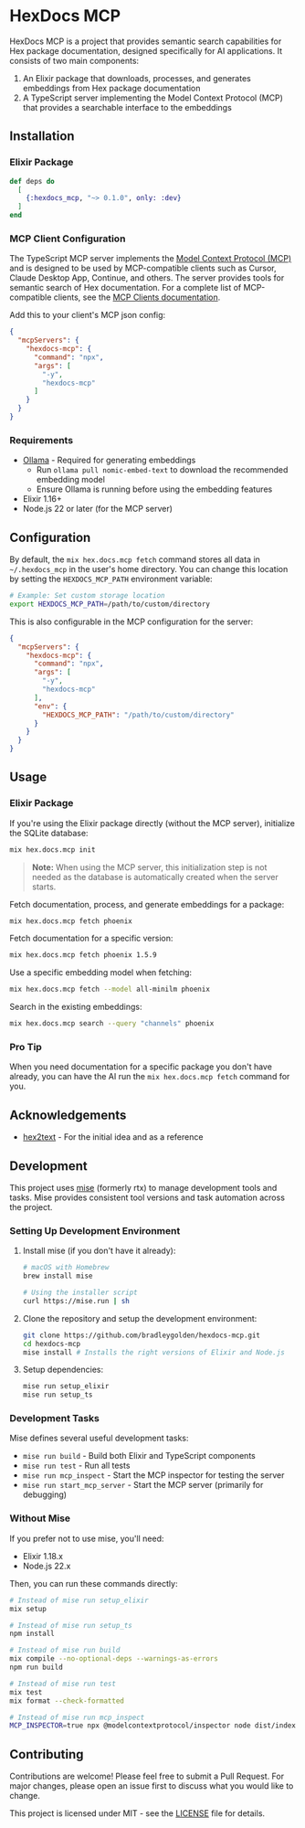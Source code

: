 # HexDocs MCP

HexDocs MCP is a project that provides semantic search capabilities for Hex package documentation, designed specifically for AI applications. It consists of two main components:

1. An Elixir package that downloads, processes, and generates embeddings from Hex package documentation
2. A TypeScript server implementing the Model Context Protocol (MCP) that provides a searchable interface to the embeddings

## Installation

### Elixir Package

```elixir
def deps do
  [
    {:hexdocs_mcp, "~> 0.1.0", only: :dev}
  ]
end
```

### MCP Client Configuration

The TypeScript MCP server implements the [Model Context Protocol (MCP)](https://modelcontextprotocol.io) and is designed to be used by MCP-compatible clients such as Cursor, Claude Desktop App, Continue, and others. The server provides tools for semantic search of Hex documentation. For a complete list of MCP-compatible clients, see the [MCP Clients documentation](https://modelcontextprotocol.io/clients).

Add this to your client's MCP json config:

```json
{
  "mcpServers": {
    "hexdocs-mcp": {
      "command": "npx",
      "args": [
        "-y",
        "hexdocs-mcp"
      ]
    }
  }
}
```

### Requirements

- [Ollama](https://ollama.ai) - Required for generating embeddings
  - Run `ollama pull nomic-embed-text` to download the recommended embedding model
  - Ensure Ollama is running before using the embedding features
- Elixir 1.16+
- Node.js 22 or later (for the MCP server)

## Configuration

By default, the `mix hex.docs.mcp fetch` command stores all data in `~/.hexdocs_mcp` in the user's home directory. You can change this location by setting the `HEXDOCS_MCP_PATH` environment variable:

```bash
# Example: Set custom storage location
export HEXDOCS_MCP_PATH=/path/to/custom/directory
```

This is also configurable in the MCP configuration for the server:

```json
{
  "mcpServers": {
    "hexdocs-mcp": {
      "command": "npx",
      "args": [
        "-y",
        "hexdocs-mcp"
      ],
      "env": {
        "HEXDOCS_MCP_PATH": "/path/to/custom/directory"
      }
    }
  }
}
```

## Usage

### Elixir Package

If you're using the Elixir package directly (without the MCP server), initialize the SQLite database:

```bash
mix hex.docs.mcp init
```

> **Note:** When using the MCP server, this initialization step is not needed as the database is automatically created when the server starts.

Fetch documentation, process, and generate embeddings for a package:

```bash
mix hex.docs.mcp fetch phoenix
```

Fetch documentation for a specific version:

```bash
mix hex.docs.mcp fetch phoenix 1.5.9
```

Use a specific embedding model when fetching:

```bash
mix hex.docs.mcp fetch --model all-minilm phoenix
```

Search in the existing embeddings:

```bash
mix hex.docs.mcp search --query "channels" phoenix
```

### Pro Tip

When you need documentation for a specific package you don't have already, you can have the AI run the `mix hex.docs.mcp fetch` command for you.

## Acknowledgements

- [hex2text](https://github.com/mjrusso/hex2txt) - For the initial idea and as a reference

## Development

This project uses [mise](https://mise.jdx.dev/) (formerly rtx) to manage development tools and tasks. Mise provides consistent tool versions and task automation across the project.

### Setting Up Development Environment

1. Install mise (if you don't have it already):
   ```bash
   # macOS with Homebrew
   brew install mise
   
   # Using the installer script
   curl https://mise.run | sh
   ```

2. Clone the repository and setup the development environment:
   ```bash
   git clone https://github.com/bradleygolden/hexdocs-mcp.git
   cd hexdocs-mcp
   mise install # Installs the right versions of Elixir and Node.js
   ```

3. Setup dependencies:
   ```bash
   mise run setup_elixir
   mise run setup_ts
   ```

### Development Tasks

Mise defines several useful development tasks:

- `mise run build` - Build both Elixir and TypeScript components
- `mise run test` - Run all tests
- `mise run mcp_inspect` - Start the MCP inspector for testing the server
- `mise run start_mcp_server` - Start the MCP server (primarily for debugging)

### Without Mise

If you prefer not to use mise, you'll need:

- Elixir 1.18.x
- Node.js 22.x

Then, you can run these commands directly:

```bash
# Instead of mise run setup_elixir
mix setup

# Instead of mise run setup_ts
npm install

# Instead of mise run build
mix compile --no-optional-deps --warnings-as-errors
npm run build

# Instead of mise run test
mix test
mix format --check-formatted

# Instead of mise run mcp_inspect
MCP_INSPECTOR=true npx @modelcontextprotocol/inspector node dist/index.js
```

## Contributing

Contributions are welcome! Please feel free to submit a Pull Request. For major changes, please open an issue first to discuss what you would like to change.

This project is licensed under MIT - see the [LICENSE](LICENSE) file for details.